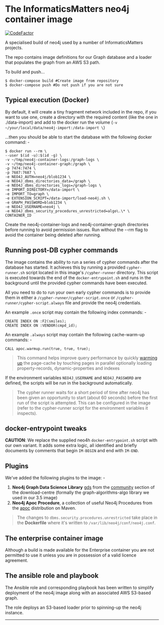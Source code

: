 # The InformaticsMatters neo4j container image

[![CodeFactor](https://www.codefactor.io/repository/github/informaticsmatters/docker-neo4j/badge)](https://www.codefactor.io/repository/github/informaticsmatters/docker-neo4j)

A specialised build of neo4j used by a number of InformaticsMatters projects.

The repo contains image definitions for our Graph database and a loader
that populates the graph from an AWS S3 path.

To build and push...

    $ docker-compose build #Create image from repository
    $ docker-compose push #Do not push if you are not sure

## Typical execution (Docker)

By default, it will create a tiny fragment network included in the repo, if you want to use one, create a directory
with the required content (like the one in ./data-import) and add to the docker run the volume (`-v ~/your/local/data/neo4j-import:/data-import \`)

...then you should be able to start the database
with the following docker command: -

    $ docker run --rm \
    --user $(id -u):$(id -g) \
    -v ~/tmp/neo4j-container-logs:/graph-logs \
    -v ~/tmp/neo4j-container-graph:/graph \
    -p 7474:7474 \
    -p 7687:7687 \
    -e NEO4J_AUTH=neo4j/blob1234 \
    -e NEO4J_dbms_directories_data=/graph \
    -e NEO4J_dbms_directories_logs=/graph-logs \
    -e IMPORT_DIRECTORY=/data-import \
    -e IMPORT_TO=graph \
    -e EXTENSION_SCRIPT=/data-import/load-neo4j.sh \
    -e GRAPH_PASSWORD=blob1234 \
    -e NEO4J_USERNAME=neo4j \
    -e NEO4J_dbms_security_procedures_unrestricted=algo\.\* \
    CONTAINER_ID

Create the neo4j-container-logs and neo4j-container-graph directories before running to avoid permission issues. Run without the --rm flag to avoid the container being deleted after running.

## Running post-DB cypher commands
The image contains the ability to run a series of cypher commands
after the database has started. It achieves this by running a provided
`cypher-runner.sh` script located in this image's `/cypher-runner` directory.
This script is executed towards the end of the `docker-entrypoint.sh`
and runs in the background until the provided cypher commands have been
executed.

All you need to do to run your own early cypher commands
is to provide them in either a `/cypher-runner/cypher-script.once`
or `/cypher-runner/cypher-script.always` file and provide
the neo4j credentials.

An example `.once` script may contain the following index commands: -

    CREATE INDEX ON :F2(smiles);
    CREATE INDEX ON :VENDOR(cmpd_id);
    
An example `.always` script may contain the following cache-warm-up commands: -

    CALL apoc.warmup.run(true, true, true);

>   This command helps improve query performance by quickly [warming up] the
    page-cache by touching pages in parallel optionally loading
    property-records, dynamic-properties and indexes

If the environment variables `NEO4J_USERNAME` and `NEO4J_PASSWORD` are defined,
the scripts will be run in the background automatically.

>   The cypher runner waits for a short period of time after neo4j has been
    given an opportunity to start (about 60 seconds) before the first run of
    the script is attempted. This can be configured in the image (refer
    to the cypher-runner script for the environment variables it inspects).

## docker-entrypoint tweaks
**CAUTION**: We replace the supplied neo4h `docker-entrypoint.sh` script with
our own variant. It adds some extra logic, all identified and briefly documents
by comments that begin `IM-BEGIN` and end with `IM-END`.

## Plugins
We've added the following plugins to the image: -

1.  **Neo4j Graph Data Science Library** [gds] from the [community] section of
    the download-centre
    (formally the graph-algorithms-algo library we used in our 3.5 image)
2.  **Neo4j Apoc Procedure**, a collection of useful Neo4j Procedures
    from the [apoc] distribution on Maven.

>   The changes to `dbms.security.procedures.unrestricted` take place in the
    **Dockerfile** where it's written to `/var/lib/neo4j/conf/neo4j.conf`.

## The enterprise container image
Although a build is made available for the Enterprise container
you are not permitted to use it unless you are in possession of a
valid licence agreement.
    
## The ansible role and playbook
The Ansible role and corresponding playbook has been written to simplify
deployment of the neo4j image along with an associated AWS S3-based graph.

The role deploys an S3-based loader prior to spinning-up the neo4j instance. 

---

[apoc]: https://mvnrepository.com/artifact/org.neo4j.procedure/apoc
[gds]: https://neo4j.com/docs/graph-data-science/current/installation/
[community]: https://neo4j.com/download-center/#community
[warming up]: https://neo4j-contrib.github.io/neo4j-apoc-procedures/3.5/operational/warmup/
